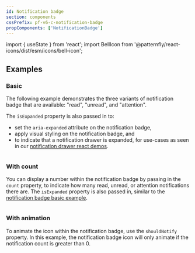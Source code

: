 ```yaml
---
id: Notification badge
section: components
cssPrefix: pf-v6-c-notification-badge
propComponents: ['NotificationBadge']
---
```


import { useState } from 'react';
import BellIcon from '@patternfly/react-icons/dist/esm/icons/bell-icon';

## Examples

### Basic

The following example demonstrates the three variants of notification badge that are available: "read", "unread", and "attention".

The `isExpanded` property is also passed in to:

- set the `aria-expanded` attribute on the notification badge,
- apply visual styling on the notification badge, and
- to indicate that a notification drawer is expanded, for use-cases as seen in our [notification drawer react demos](/components/notification-drawer/react-demos).

```ts file='./NotificationBadgeBasic.tsx'
```

### With count

You can display a number within the notification badge by passing in the `count` property, to indicate how many read, unread, or attention notifications there are. The `isExpanded` property is also passed in, similar to the [notification badge basic example](/components/notification-badge#basic).

```ts file='./NotificationBadgeWithCount.tsx'
```

### With animation

To animate the icon within the notification badge, use the `shouldNotify` property. In this example, the notification badge icon will only animate if the notification count is greater than 0.

```ts file='./NotificationBadgeWithAnimation.tsx'
```